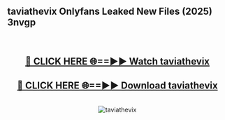 <h2>taviathevix Onlyfans Leaked New Files (2025) 3nvgp</h2>
<br>
<div align="center">
<h2><a href="https://mediafiles.top/taviathevix&ref=git" rel="nofollow">🔴 CLICK HERE 🌐==►► Watch taviathevix</a></h2>
<h2><a href="https://mediafiles.top/taviathevix&ref=git" rel="nofollow">🔴 CLICK HERE 🌐==►► Download taviathevix</a></h2>
<br>
<a href="https://mediafiles.top/taviathevix&ref=git" rel="nofollow" data-target="animated-image.originalLink"><img src="https://i.ibb.co.com/xMMVF88/686577567.gif" alt="taviathevix" style="max-width: 100%; display: inline-block;" data-target="animated-image.originalImage"></a>
</div>
<br>
<br>